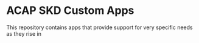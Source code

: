 # ACAP SKD Custom Apps
This repository contains apps that provide support for very specific needs as they rise in 
